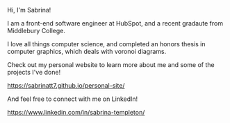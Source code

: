 Hi, I'm Sabrina! 

I am a front-end software engineer at HubSpot, and a recent gradaute from Middlebury College. 

I love all things computer science, and completed an honors thesis in computer graphics, which deals with voronoi diagrams. 

Check out my personal website to learn more about me and some of the projects I've done! 

https://sabrinatt7.github.io/personal-site/

And feel free to connect with me on LinkedIn!

https://www.linkedin.com/in/sabrina-templeton/

